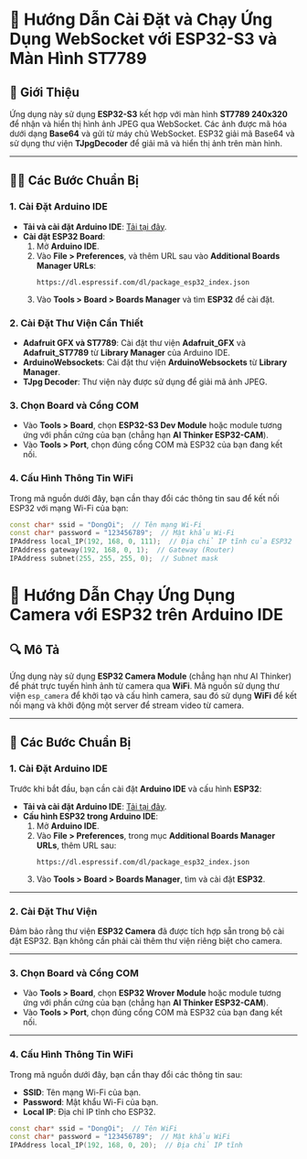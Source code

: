# 🚀 **Hướng Dẫn Cài Đặt và Chạy Ứng Dụng WebSocket với ESP32-S3 và Màn Hình ST7789**

## 📝 **Giới Thiệu**
Ứng dụng này sử dụng **ESP32-S3** kết hợp với màn hình **ST7789 240x320** để nhận và hiển thị hình ảnh JPEG qua WebSocket. Các ảnh được mã hóa dưới dạng **Base64** và gửi từ máy chủ WebSocket. ESP32 giải mã Base64 và sử dụng thư viện **TJpgDecoder** để giải mã và hiển thị ảnh trên màn hình.

---

## 🧑‍💻 **Các Bước Chuẩn Bị**

### 1. **Cài Đặt Arduino IDE**
- **Tải và cài đặt Arduino IDE**: [Tải tại đây](https://www.arduino.cc/en/software).
- **Cài đặt ESP32 Board**:
  1. Mở **Arduino IDE**.
  2. Vào **File > Preferences**, và thêm URL sau vào **Additional Boards Manager URLs**:
     ```
     https://dl.espressif.com/dl/package_esp32_index.json
     ```
  3. Vào **Tools > Board > Boards Manager** và tìm **ESP32** để cài đặt.

### 2. **Cài Đặt Thư Viện Cần Thiết**
- **Adafruit GFX và ST7789**: Cài đặt thư viện **Adafruit_GFX** và **Adafruit_ST7789** từ **Library Manager** của Arduino IDE.
- **ArduinoWebsockets**: Cài đặt thư viện **ArduinoWebsockets** từ **Library Manager**.
- **TJpg Decoder**: Thư viện này được sử dụng để giải mã ảnh JPEG.

### 3. **Chọn Board và Cổng COM**
- Vào **Tools > Board**, chọn **ESP32-S3 Dev Module** hoặc module tương ứng với phần cứng của bạn (chẳng hạn **AI Thinker ESP32-CAM**).
- Vào **Tools > Port**, chọn đúng cổng COM mà ESP32 của bạn đang kết nối.

### 4. **Cấu Hình Thông Tin WiFi**
Trong mã nguồn dưới đây, bạn cần thay đổi các thông tin sau để kết nối ESP32 với mạng Wi-Fi của bạn:

```cpp
const char* ssid = "DongOi";  // Tên mạng Wi-Fi
const char* password = "123456789";  // Mật khẩu Wi-Fi
IPAddress local_IP(192, 168, 0, 111);  // Địa chỉ IP tĩnh của ESP32
IPAddress gateway(192, 168, 0, 1);  // Gateway (Router)
IPAddress subnet(255, 255, 255, 0);  // Subnet mask
```
# 📸 **Hướng Dẫn Chạy Ứng Dụng Camera với ESP32 trên Arduino IDE**

## 🔍 **Mô Tả**
Ứng dụng này sử dụng **ESP32 Camera Module** (chẳng hạn như AI Thinker) để phát trực tuyến hình ảnh từ camera qua **WiFi**. Mã nguồn sử dụng thư viện `esp_camera` để khởi tạo và cấu hình camera, sau đó sử dụng **WiFi** để kết nối mạng và khởi động một server để stream video từ camera.

---

## 📝 **Các Bước Chuẩn Bị**

### 1. **Cài Đặt Arduino IDE**

Trước khi bắt đầu, bạn cần cài đặt **Arduino IDE** và cấu hình **ESP32**:

- **Tải và cài đặt Arduino IDE**: [Tải tại đây](https://www.arduino.cc/en/software).
- **Cấu hình ESP32 trong Arduino IDE**:
  1. Mở **Arduino IDE**.
  2. Vào **File > Preferences**, trong mục **Additional Boards Manager URLs**, thêm URL sau:
     ```
     https://dl.espressif.com/dl/package_esp32_index.json
     ```
  3. Vào **Tools > Board > Boards Manager**, tìm và cài đặt **ESP32**.

---

### 2. **Cài Đặt Thư Viện**

Đảm bảo rằng thư viện **ESP32 Camera** đã được tích hợp sẵn trong bộ cài đặt ESP32. Bạn không cần phải cài thêm thư viện riêng biệt cho camera.

---

### 3. **Chọn Board và Cổng COM**

- Vào **Tools > Board**, chọn **ESP32 Wrover Module** hoặc module tương ứng với phần cứng của bạn (chẳng hạn **AI Thinker ESP32-CAM**).
- Vào **Tools > Port**, chọn đúng cổng COM mà ESP32 của bạn đang kết nối.

---

### 4. **Cấu Hình Thông Tin WiFi**

Trong mã nguồn dưới đây, bạn cần thay đổi các thông tin sau:
- **SSID**: Tên mạng Wi-Fi của bạn.
- **Password**: Mật khẩu Wi-Fi của bạn.
- **Local IP**: Địa chỉ IP tĩnh cho ESP32.

```cpp
const char* ssid = "DongOi";  // Tên WiFi
const char* password = "123456789";  // Mật khẩu WiFi
IPAddress local_IP(192, 168, 0, 20);  // Địa chỉ IP tĩnh
```